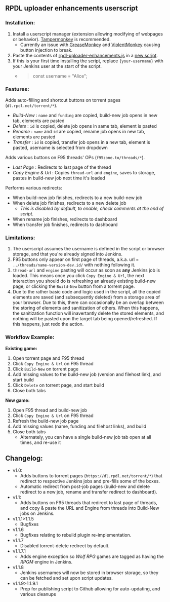 ## RPDL uploader enhancements userscript

### Installation:
1. Install a userscript manager (extension allowing modifying of webpages or behavior). [Tampermonkey](https://www.tampermonkey.net/index.php) is recommended.
    - Currently an issue with [GreaseMonkey](https://addons.mozilla.org/en-US/firefox/addon/greasemonkey/) and [ViolentMonkey](https://violentmonkey.github.io/get-it/) causing button injection to break.
2. Paste the contents of [rpdl-uploader-enhancements.js](https://raw.githubusercontent.com/rpdl-net/userscripts/refs/heads/main/uploader-enhancements/rpdl-uploader-enhancements.js) in a [new script](https://www.tampermonkey.net/faq.php?locale=en#Q102).
3. If this is your first time installing the script, replace `{your-username}` with your Jenkins user at the start of the script.
    - > const username = "Alice";

### Features:
Adds auto-filling and shortcut buttons on torrent pages (`dl.rpdl.net/torrent/*`).
- _Build-New_ : `name` and `funding` are copied, build-new job opens in new tab, elements are pasted
- _Delete_ : `id` is copied, delete job opens in same tab, element is pasted
- _Rename_ : `name` and `id` are copied, rename job opens in new tab, elements are pasted
- _Transfer_ : `id` is copied, transfer job opens in a new tab, element is pasted, username is selected from dropdown

Adds various buttons on F95 threads' OPs (`f95zone.to/threads/*`).
- _Last Page_ : Redirects to last page of the thread
- _Copy Engine & Url_ : Copies `thread-url` and `engine`, saves to storage, pastes in build-new job next time it's loaded

Performs various redirects:
- When build-new job finishes, redirects to a new build-new job
- When delete job finishes, redirects to a new delete job
    - _This is disabled by default, to enable, check comments at the end of script._
- When rename job finishes, redirects to dashboard
- When transfer job finishes, redirects to dashboard

### Limitations: 
1. The userscript assumes the username is defined in the script or browser storage, and that you're already signed into Jenkins.
2. F95 buttons only appear on first page of threads, a.k.a. url = `../threads/name-version-dev.id/` with nothing following it.
3. `thread-url` and `engine` pasting will occur as soon as **any** Jenkins job is loaded. This means once you click `Copy Engine & Url`, the next interaction you should do is refreshing an already existing build-new page, or clicking the `Build-New` button from a torrent page.
4. Due to the rather basic code and logic used in the script, all the copied elements are saved (and subsequently deleted) from a storage area of your browser. Due to this, there can occasionally be an overlap between the storing of elements and sanitization of others. When this happens, the sanitization function will inavertantly delete the stored elements, and nothing will be pasted upon the target tab being opened/refreshed. If this happens, just redo the action.

### Workflow Example:
**Existing game:**
1. Open torrent page and F95 thread
2. Click `Copy Engine & Url` on F95 thread
3. Click `Build-New` on torrent page
4. Add missing values to the build-new job (version and filehost link), and start build
5. Click `Delete` on torrent page, and start build
6. Close both tabs

**New game:**
1. Open F95 thread and build-new job
2. Click `Copy Engine & Url` on F95 thread
3. Refresh the build-new job page
4. Add missing values (name, funding and filehost links), and build
5. Close both tabs
    - Alternately, you can have a single build-new job tab open at all times, and re-use it

## Changelog:
- v1.0:
    - Adds buttons to torrent pages (`https://dl.rpdl.net/torrent/*`) that redirect to respective Jenkins jobs and pre-fills some of the boxes.
    - Automatic redirect from post-job pages (build-new and delete redirect to a new job, rename and transfer redirect to dashboard).
- v1.1:
    - Adds buttons on F95 threads that redirect to last page of threads, and copy & paste the URL and Engine from threads into Build-New jobs on Jenkins.
- v1.1.1>1.1.5
    - Bugfixes
- v1.1.6
    - Bugfixes relating to rebuild plugin re-implementation.
- v1.1.7
    - Disabled torrent-delete redirect by default.
- v1.1.7.1
    - Adds engine exception so _Wolf RPG_ games are tagged as having the _RPGM_ engine in Jenkins.
- v1.1.8
    - Jenkins usernames will now be stored in browser storage, so they can be fetched and set upon script updates.
- v1.1.9>1.1.9.1
    - Prep for publishing script to Github allowing for auto-updating, and various cleanups
